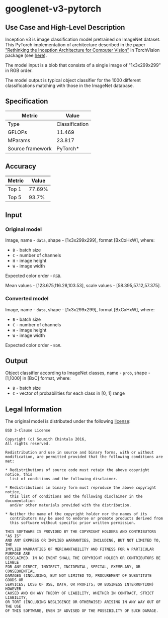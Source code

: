 # googlenet-v3-pytorch

## Use Case and High-Level Description

Inception v3 is image classification model pretrained on ImageNet dataset. This
PyTorch implementation of architecture described in the paper ["Rethinking
the Inception Architecture for Computer Vision"](https://arxiv.org/abs/1512.00567) in
TorchVision package (see [here](https://github.com/pytorch/vision)).

The model input is a blob that consists of a single image of "1x3x299x299"
in RGB order.

The model output is typical object classifier for the 1000 different classifications
matching with those in the ImageNet database.

## Specification

| Metric            | Value         |
|-------------------|---------------|
| Type              | Classification|
| GFLOPs            | 11.469        |
| MParams           | 23.817        |
| Source framework  | PyTorch\*     |

## Accuracy

| Metric | Value |
| ------ | ----- |
| Top 1  | 77.69%|
| Top 5  | 93.7%|

## Input

### Original model

Image, name - `data`, shape - [1x3x299x299], format [BxCxHxW],
   where:

- `B` - batch size
- `C` - number of channels
- `H` - image height
- `W` - image width

Expected color order - `RGB`.

Mean values - [123.675,116.28,103.53], scale values - [58.395,57.12,57.375].

### Converted model

Image, name - `data`, shape - [1x3x299x299], format [BxCxHxW],
   where:

- `B` - batch size
- `C` - number of channels
- `H` - image height
- `W` - image width

Expected color order - `BGR`.

## Output

Object classifier according to ImageNet classes, name - `prob`, shape - [1,1000] in [BxC] format, where:

- `B` - batch size
- `C` - vector of probabilities for each class in [0, 1] range

## Legal Information

The original model is distributed under the following
[license](https://raw.githubusercontent.com/pytorch/vision/master/LICENSE):

```
BSD 3-Clause License

Copyright (c) Soumith Chintala 2016,
All rights reserved.

Redistribution and use in source and binary forms, with or without
modification, are permitted provided that the following conditions are met:

* Redistributions of source code must retain the above copyright notice, this
  list of conditions and the following disclaimer.

* Redistributions in binary form must reproduce the above copyright notice,
  this list of conditions and the following disclaimer in the documentation
  and/or other materials provided with the distribution.

* Neither the name of the copyright holder nor the names of its
  contributors may be used to endorse or promote products derived from
  this software without specific prior written permission.

THIS SOFTWARE IS PROVIDED BY THE COPYRIGHT HOLDERS AND CONTRIBUTORS "AS IS"
AND ANY EXPRESS OR IMPLIED WARRANTIES, INCLUDING, BUT NOT LIMITED TO, THE
IMPLIED WARRANTIES OF MERCHANTABILITY AND FITNESS FOR A PARTICULAR PURPOSE ARE
DISCLAIMED. IN NO EVENT SHALL THE COPYRIGHT HOLDER OR CONTRIBUTORS BE LIABLE
FOR ANY DIRECT, INDIRECT, INCIDENTAL, SPECIAL, EXEMPLARY, OR CONSEQUENTIAL
DAMAGES (INCLUDING, BUT NOT LIMITED TO, PROCUREMENT OF SUBSTITUTE GOODS OR
SERVICES; LOSS OF USE, DATA, OR PROFITS; OR BUSINESS INTERRUPTION) HOWEVER
CAUSED AND ON ANY THEORY OF LIABILITY, WHETHER IN CONTRACT, STRICT LIABILITY,
OR TORT (INCLUDING NEGLIGENCE OR OTHERWISE) ARISING IN ANY WAY OUT OF THE USE
OF THIS SOFTWARE, EVEN IF ADVISED OF THE POSSIBILITY OF SUCH DAMAGE.
```
